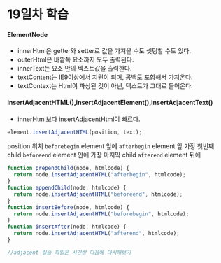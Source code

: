 # 19일차 학습

#### ElementNode

- innerHtml은 getter와 setter로 값을 가져올 수도 셋팅할 수도 있다.
- outerHtml은 바깥쪽 요소까지 모두 출력된다.
- innerText는 요소 안의 텍스트값을 출력한다.
- textContent는 IE9이상에서 지원이 되며, 공백도 포함해서 가져온다.
- textContext는 Html이 파싱된 것이 아닌, 텍스트가 그대로 들어온다.

#### insertAdjacentHTML(),insertAdjacentElement(),insertAdjacentText()

- innerHtml보다 insertAdjacentHtml이 빠르다.

```js
element.insertAdjacentHTML(position, text);
```

position 위치
`beforebegin` element 앞에
`afterbegin` element 앞 가장 첫번째 child
`beforeend` element 안에 가장 마지막 child
`afterend` element 뒤에

```js
function prependChild(node, htmlcode) {
  return node.insertAdjacentHTML("afterbegin", htmlcode);
}
function appendChild(node, htmlcode) {
  return node.insertAdjacentHTML("beforeend", htmlcode);
}
function insertBefore(node, htmlcode) {
  return node.insertAdjacentHTML("beforebegin", htmlcode);
}
function insertAfter(node, htmlcode) {
  return node.insertAdjacentHTML("afterend", htmlcode);
}

//adjacent 실습 파일은 시간상 다음에 다시해보기
```
